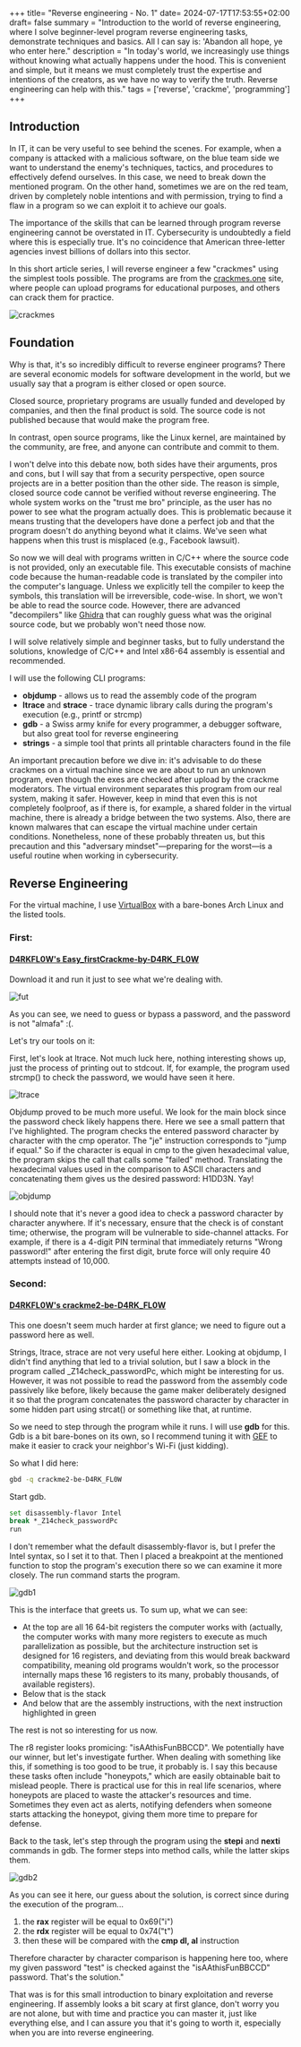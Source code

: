 +++
title= "Reverse engineering - No. 1"
date= 2024-07-17T17:53:55+02:00
draft= false
summary = "Introduction to the world of reverse engineering, where I solve beginner-level program reverse engineering tasks, demonstrate techniques and basics. All I can say is: 'Abandon all hope, ye who enter here."
description = "In today's world, we increasingly use things without knowing what actually happens under the hood. This is convenient and simple, but it means we must completely trust the expertise and intentions of the creators, as we have no way to verify the truth. Reverse engineering can help with this."
tags = ['reverse', 'crackme', 'programming']
+++

## Introduction

In IT, it can be very useful to see behind the scenes. For example, when a company is attacked with a malicious software, on the blue team side we want to understand the enemy's techniques, tactics, and procedures to effectively defend ourselves. In this case, we need to break down the mentioned program. On the other hand, sometimes we are on the red team, driven by completely noble intentions and with permission, trying to find a flaw in a program so we can exploit it to achieve our goals.

The importance of the skills that can be learned through program reverse engineering cannot be overstated in IT. Cybersecurity is undoubtedly a field where this is especially true. It's no coincidence that American three-letter agencies invest billions of dollars into this sector.

In this short article series, I will reverse engineer a few "crackmes" using the simplest tools possible. The programs are from the [crackmes.one](https://crackmes.one) site, where people can upload programs for educational purposes, and others can crack them for practice.

![crackmes](/crackmes.png)

## Foundation

Why is that, it's so incredibly difficult to reverse engineer programs? There are several economic models for software development in the world, but we usually say that a program is either closed or open source.

Closed source, proprietary programs are usually funded and developed by companies, and then the final product is sold. The source code is not published because that would make the program free.

In contrast, open source programs, like the Linux kernel, are maintained by the community, are free, and anyone can contribute and commit to them.

I won't delve into this debate now, both sides have their arguments, pros and cons, but I will say that from a security perspective, open source projects are in a better position than the other side. The reason is simple, closed source code cannot be verified without reverse engineering. The whole system works on the "trust me bro" principle, as the user has no power to see what the program actually does. This is problematic because it means trusting that the developers have done a perfect job and that the program doesn't do anything beyond what it claims. We've seen what happens when this trust is misplaced (e.g., Facebook lawsuit).

So now we will deal with programs written in C/C++ where the source code is not provided, only an executable file. This executable consists of machine code because the human-readable code is translated by the compiler into the computer's language. Unless we explicitly tell the compiler to keep the symbols, this translation will be irreversible, code-wise. In short, we won't be able to read the source code. However, there are advanced "decompilers" like [Ghidra](https://github.com/NationalSecurityAgency/ghidra) that can roughly guess what was the original source code, but we probably won't need those now.

I will solve relatively simple and beginner tasks, but to fully understand the solutions, knowledge of C/C++ and Intel x86-64 assembly is essential and recommended.

I will use the following CLI programs:

* **objdump** - allows us to read the assembly code of the program
* **ltrace** and **strace** - trace dynamic library calls during the program's execution (e.g., printf or strcmp)
* **gdb** - a Swiss army knife for every programmer, a debugger software, but also great tool for reverse engineering
* **strings** - a simple tool that prints all printable characters found in the file

An important precaution before we dive in: it's advisable to do these crackmes on a virtual machine since we are about to run an unknown program, even though the exes are checked after upload by the crackme moderators. The virtual environment separates this program from our real system, making it safer. However, keep in mind that even this is not completely foolproof, as if there is, for example, a shared folder in the virtual machine, there is already a bridge between the two systems. Also, there are known malwares that can escape the virtual machine under certain conditions. Nonetheless, none of these probably threaten us, but this precaution and this "adversary mindset"—preparing for the worst—is a useful routine when working in cybersecurity.

## Reverse Engineering 
For the virtual machine, I use [VirtualBox](https://www.virtualbox.org/) with a bare-bones Arch Linux and the listed tools.

### First: 
#### [D4RKFL0W's Easy_firstCrackme-by-D4RK_FL0W](https://crackmes.one/crackme/5c8e1a9533c5d4776a837ecf)

Download it and run it just to see what we're dealing with.

![fut](/crackmes2.png)

As you can see, we need to guess or bypass a password, and the password is not "almafa" :(.

Let's try our tools on it:

First, let's look at ltrace. Not much luck here, nothing interesting shows up, just the process of printing out to stdcout. If, for example, the program used strcmp() to check the password, we would have seen it here.

![ltrace](/crackmes3.png)

Objdump proved to be much more useful. We look for the main block since the password check likely happens there. Here we see a small pattern that I've highlighted. The program checks the entered password character by character with the cmp operator. The "je" instruction corresponds to "jump if equal." So if the character is equal in cmp to the given hexadecimal value, the program skips the call that calls some "failed" method. Translating the hexadecimal values used in the comparison to ASCII characters and concatenating them gives us the desired password: H1DD3N. Yay!

![objdump](/reverse_help.png)

I should note that it's never a good idea to check a password character by character anywhere. If it's necessary, ensure that the check is of constant time; otherwise, the program will be vulnerable to side-channel attacks. For example, if there is a 4-digit PIN terminal that immediately returns "Wrong password!" after entering the first digit, brute force will only require 40 attempts instead of 10,000.

### Second:
#### [D4RKFL0W's crackme2-be-D4RK_FL0W](https://crackmes.one/crackme/5c95646333c5d46ecd37c960)

This one doesn't seem much harder at first glance; we need to figure out a password here as well.

Strings, ltrace, strace are not very useful here either. Looking at objdump, I didn't find anything that led to a trivial solution, but I saw a block in the program called \_Z14check_passwordPc, which might be interesting for us. However, it was not possible to read the password from the assembly code passively like before, likely because the game maker deliberately designed it so that the program concatenates the password character by character in some hidden part using strcat() or something like that, at runtime.

So we need to step through the program while it runs. I will use **gdb** for this. Gdb is a bit bare-bones on its own, so I recommend tuning it with [GEF](https://github.com/hugsy/gef) to make it easier to crack your neighbor's Wi-Fi (just kidding).

So what I did here:

```sh 
gbd -q crackme2-be-D4RK_FL0W
```
Start gdb.

```sh
set disassembly-flavor Intel
break *_Z14check_passwordPc
run 
```
I don't remember what the default disassembly-flavor is, but I prefer the Intel syntax, so I set it to that. Then I placed a breakpoint at the mentioned function to stop the program's execution there so we can examine it more closely. The run command starts the program.

![gdb1](/crackmes4.png)

This is the interface that greets us. To sum up, what we can see:

* At the top are all 16 64-bit registers the computer works with (actually, the computer works with many more registers to execute as much parallelization as possible, but the architecture instruction set is designed for 16 registers, and deviating from this would break backward compatibility, meaning old programs wouldn't work, so the processor internally maps these 16 registers to its many, probably thousands, of available registers).
* Below that is the stack
* And below that are the assembly instructions, with the next instruction highlighted in green

The rest is not so interesting for us now.

The r8 register looks promicing: "isAAthisFunBBCCD". We potentially have our winner, but let's investigate further. When dealing with something like this, if something is too good to be true, it probably is. I say this because these tasks often include "honeypots," which are easily obtainable bait to mislead people. There is practical use for this in real life scenarios, where honeypots are placed to waste the attacker's resources and time. Sometimes they even act as alerts, notifying defenders when someone starts attacking the honeypot, giving them more time to prepare for defense.

Back to the task, let's step through the program using the **stepi** and **nexti** commands in gdb. The former steps into method calls, while the latter skips them. 

![gdb2](/crackmes5.png)

As you can see it here, our guess about the solution, is correct since during the execution of the program...
1. the **rax** register will be equal to 0x69("i")
2. the **rdx** register will be equal to 0x74("t")
3. then these will be compared with the **cmp dl, al** instruction

Therefore character by character comparison is happening here too, where my given password "test" is checked against the "isAAthisFunBBCCD" password. That's the solution."

That was is for this small introduction to binary exploitation and reverse engineering. If assembly looks a bit scary at first glance, don't worry you are not alone, but with time and practice you can master it, just like everything else, and I can assure you that it's going to worth it, especially when you are into reverse engineering. 
